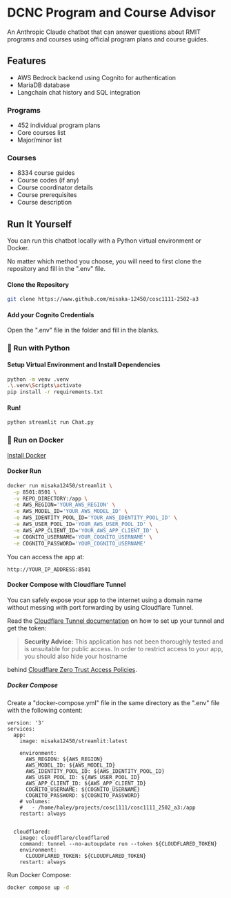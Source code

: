 # DCNC Program and Course Advisor

An Anthropic Claude chatbot that can answer questions about RMIT programs and
courses using official program plans and course guides.

## Features

- AWS Bedrock backend using Cognito for authentication
- MariaDB database
- Langchain chat history and SQL integration

### Programs

- 452 individual program plans
- Core courses list
- Major/minor list

### Courses

- 8334 course guides
- Course codes (if any)
- Course coordinator details
- Course prerequisites
- Course description

## Run It Yourself

You can run this chatbot locally with a Python virtual environment or Docker.

No matter which method you choose, you will need to first clone the repository
and fill in the ".env" file.

#### Clone the Repository

```bash
git clone https://www.github.com/misaka-12450/cosc1111-2502-a3
```

#### Add your Cognito Credentials

Open the ".env" file in the folder and fill in the blanks.

### 🐍 Run with Python

#### Setup Virtual Environment and Install Dependencies

```bash
python -m venv .venv
.\.venv\Scripts\activate
pip install -r requirements.txt
```

#### Run!

```bash
python streamlit run Chat.py
```

### 🚢 Run on Docker

[Install Docker](https://www.docker.com/get-started/)

#### Docker Run

```bash
docker run misaka12450/streamlit \
  -p 8501:8501 \
  -v REPO_DIRECTORY:/app \
  -e AWS_REGION='YOUR_AWS_REGION' \
  -e AWS_MODEL_ID='YOUR_AWS_MODEL_ID' \
  -e AWS_IDENTITY_POOL_ID='YOUR_AWS_IDENTITY_POOL_ID' \
  -e AWS_USER_POOL_ID='YOUR_AWS_USER_POOL_ID' \
  -e AWS_APP_CLIENT_ID='YOUR_AWS_APP_CLIENT_ID' \
  -e COGNITO_USERNAME='YOUR_COGNITO_USERNAME' \
  -e COGNITO_PASSWORD='YOUR_COGNITO_USERNAME'
```

You can access the app at:

```
http://YOUR_IP_ADDRESS:8501
```

#### Docker Compose with Cloudflare Tunnel

You can safely expose your app to the internet using a domain name without
messing with port forwarding by using
Cloudflare Tunnel.

Read
the [Cloudflare Tunnel documentation](https://developers.cloudflare.com/cloudflare-one/connections/connect-networks/get-started/create-remote-tunnel/)
on how to set up your tunnel and get the token:

> **Security Advice:** This application has not been thoroughly tested and is
> unsuitable for public access.
> In order to restrict access to your app, you should also hide your hostname
>
behind [Cloudflare Zero Trust Access Policies](https://developers.cloudflare.com/cloudflare-one/applications/).

##### Docker Compose

Create a "docker-compose.yml" file in the same directory as the ".env" file with
the following content:

```
version: '3'
services:
  app:
    image: misaka12450/streamlit:latest

    environment:
      AWS_REGION: ${AWS_REGION}
      AWS_MODEL_ID: ${AWS_MODEL_ID}
      AWS_IDENTITY_POOL_ID: ${AWS_IDENTITY_POOL_ID}
      AWS_USER_POOL_ID: ${AWS_USER_POOL_ID}
      AWS_APP_CLIENT_ID: ${AWS_APP_CLIENT_ID}
      COGNITO_USERNAME: ${COGNITO_USERNAME}
      COGNITO_PASSWORD: ${COGNITO_PASSWORD}
    # volumes:
    #   - /home/haley/projects/cosc1111/cosc1111_2502_a3:/app
    restart: always


  cloudflared:
    image: cloudflare/cloudflared
    command: tunnel --no-autoupdate run --token ${CLOUDFLARED_TOKEN}
    environment:
      CLOUDFLARED_TOKEN: ${CLOUDFLARED_TOKEN}
    restart: always
```

Run Docker Compose:

```bash
docker compose up -d
```


